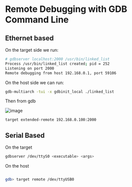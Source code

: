 # Remote Debugging with GDB Command Line

## Ethernet based

On the target side we run:

```sh
# gdbserver localhost:2000 /usr/bin/linked_list
Process /usr/bin/linked_list created; pid = 252
Listening on port 2000
Remote debugging from host 192.168.0.1, port 59106

```

On the host side we can run:

```sh
gdb-multiarch -tui -x gdbinit_local ./linked_list
```

Then from gdb

![image](https://user-images.githubusercontent.com/12407183/203612203-b3961300-5d4a-4f40-b266-255ab572181f.png)


```sh
target extended-remote 192.168.0.100:2000
```


## Serial Based

On the target 
```sh
gdbserver /dev/ttyS0 <executable> <args>
```
On the host

```sh

gdb> target remote /dev/ttyUSB0 

```
  
  
